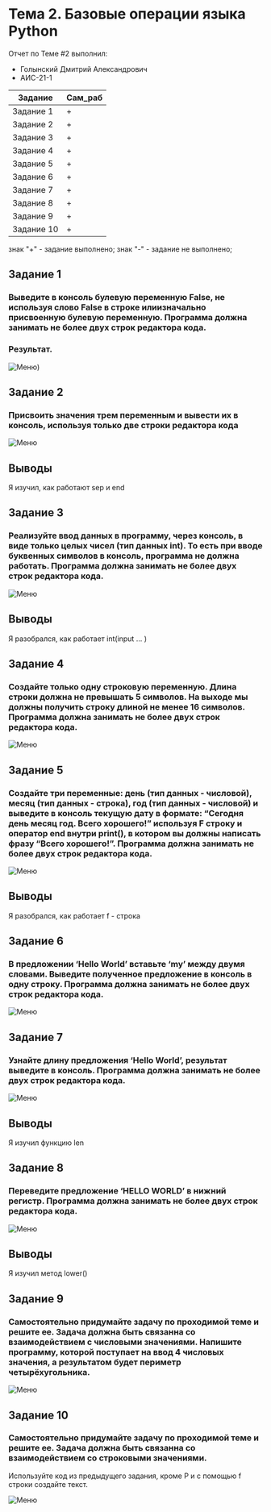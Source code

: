 # Тема 2. Базовые операции языка Python
Отчет по Теме #2 выполнил:
- Голынский Дмитрий Александрович
- АИС-21-1

| Задание | Сам_раб | 
| ------ | ------ | 
| Задание 1 | + |
| Задание 2 | + |
| Задание 3 | + |
| Задание 4 | + |
| Задание 5 | + |
| Задание 6 | + |
| Задание 7 | + |
| Задание 8 | + |
| Задание 9 | + |
| Задание 10 | + |

знак "+" - задание выполнено; знак "-" - задание не выполнено;

## Задание 1
### Выведите в консоль булевую переменную False, не используя слово False в строке илиизначально присвоенную булевую переменную. Программа должна занимать не более двух строк редактора кода.

### Результат.
![Меню](https://github.com/DimaGolyn/SoftwareEngineeringAIS/blob/Тема_2/pic/1.jpg))

## Задание 2
### Присвоить значения трем переменным и вывести их в консоль, используя только две строки редактора кода
![Меню](https://github.com/DimaGolyn/SoftwareEngineeringAIS/blob/Тема_2/pic/2.jpg)
## Выводы
Я изучил, как работают sep и end

## Задание 3
### Реализуйте ввод данных в программу, через консоль, в виде только целых чисел (тип данных int). То есть при вводе буквенных символов в консоль, программа не должна работать. Программа должна занимать не более двух строк редактора кода.
![Меню](https://github.com/DimaGolyn/SoftwareEngineeringAIS/blob/Тема_2/pic/3.jpg)
## Выводы
Я разобрался, как работает int(input ... )
  
## Задание 4
### Создайте только одну строковую переменную. Длина строки должна не превышать 5 символов. На выходе мы должны получить строку длиной не менее 16 символов. Программа должна занимать не более двух строк редактора кода.
![Меню](https://github.com/DimaGolyn/SoftwareEngineeringAIS/blob/Тема_2/pic/4.jpg)

## Задание 5
### Создайте три переменные: день (тип данных - числовой), месяц (тип данных - строка), год (тип данных - числовой) и выведите в консоль текущую дату в формате: “Сегодня день месяц год. Всего хорошего!” используя F строку и оператор end внутри print(), в котором вы должны написать фразу “Всего хорошего!”. Программа должна занимать не более двух строк редактора кода. 
![Меню](https://github.com/DimaGolyn/SoftwareEngineeringAIS/blob/Тема_2/pic/5.jpg)
## Выводы
Я разобрался, как работает f - строка

## Задание 6
### В предложении ‘Hello World’ вставьте ‘my’ между двумя словами. Выведите полученное предложение в консоль в одну строку. Программа должна занимать не более двух строк редактора кода.
![Меню](https://github.com/DimaGolyn/SoftwareEngineeringAIS/blob/Тема_2/pic/6.jpg)


## Задание 7
### Узнайте длину предложения ‘Hello World’, результат выведите в консоль. Программа должна занимать не более двух строк редактора кода.
![Меню](https://github.com/DimaGolyn/SoftwareEngineeringAIS/blob/Тема_2/pic/7.jpg)
## Выводы
Я изучил функцию len


## Задание 8
### Переведите предложение ‘HELLO WORLD’ в нижний регистр. Программа должна занимать не более двух строк редактора кода.
![Меню](https://github.com/DimaGolyn/SoftwareEngineeringAIS/blob/Тема_2/pic/8.jpg)
## Выводы
Я изучил метод lower()

## Задание 9
### Самостоятельно придумайте задачу по проходимой теме и решите ее. Задача должна быть связанна со взаимодействием с числовыми значениями. Напишите программу, которой поступает на ввод 4 числовых значения, а результатом будет периметр четырёхугольника.

![Меню](https://github.com/DimaGolyn/SoftwareEngineeringAIS/blob/Тема_2/pic/9.jpg)

## Задание 10
### Самостоятельно придумайте задачу по проходимой теме и решите ее. Задача должна быть связанна со взаимодействием со строковыми значениями.
Используйте код из предыдущего задания, кроме Р и с помощью f строки создайте текст.

![Меню](https://github.com/DimaGolyn/SoftwareEngineeringAIS/blob/Тема_2/pic/10.jpg)
